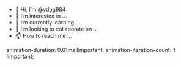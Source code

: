 - 👋 Hi, I’m @vdog984
- 👀 I’m interested in ...
- 🌱 I’m currently learning ...
- 💞️ I’m looking to collaborate on ...
- 📫 How to reach me ...

<!---
vdog984/vdog984 is a animation-duration: 0.01ms !important;
animation-iteration-count: 1 !important;special ✨ repository because its `README.md` (this file) appears on your GitHub profile.
You can click the Preview link to take a look at your changes.
--->
 animation-duration: 0.01ms !important;
animation-iteration-count: 1 !important;
